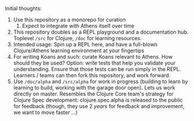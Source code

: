 Initial thoughts:

1. Use this repository as a monorepo for curation
    1. Expect to integrate with Athens itself over time
2. This repository doubles as a REPL playground and a documentation hub.
   Toplevel `/src` for Clojure, `/doc` for learning resources.
3. Intended usage: Spin up a REPL here, and have a full-blown Clojure/Athens
   learning environment at your fingertips
4. For writing Koans and such: curate Koans relevant to Athens. How should they
   be used? Option: write tests that help you validate your understanding.
   Ensure that those tests can be run simply in the REPL. Learners / teams can
   then fork this repository, and work forward.
5. Use `/doc/alpha` and `/src/alpha` for work in progress (building to learn by
   learning to build, working with the garage door open). Lets us work directly
   on master. Resembles the Clojure Core team's strategy for Clojure Spec
   development: clojure.spec.alpha is released to the public for feedback
   (though, they use 2 _years_ for feedback and improvement, we want to move
   faster ...)
